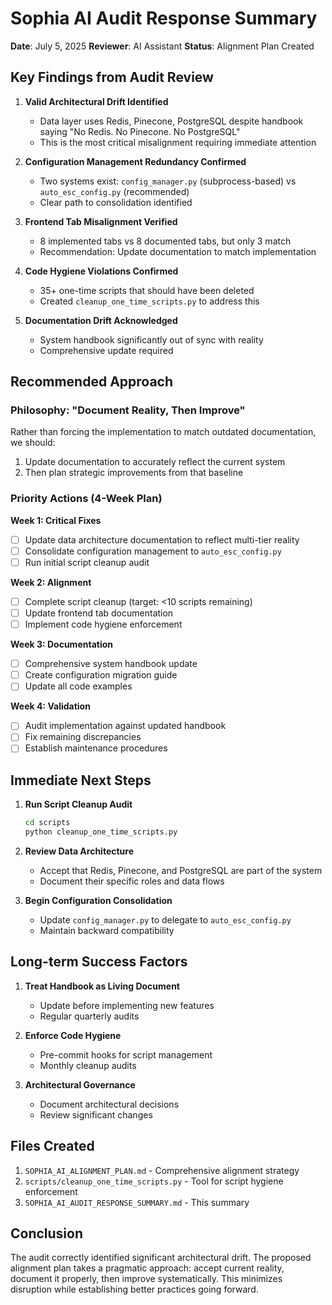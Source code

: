 # Sophia AI Audit Response Summary

**Date**: July 5, 2025
**Reviewer**: AI Assistant
**Status**: Alignment Plan Created

## Key Findings from Audit Review

1. **Valid Architectural Drift Identified**
   - Data layer uses Redis, Pinecone, PostgreSQL despite handbook saying "No Redis. No Pinecone. No PostgreSQL"
   - This is the most critical misalignment requiring immediate attention

2. **Configuration Management Redundancy Confirmed**
   - Two systems exist: `config_manager.py` (subprocess-based) vs `auto_esc_config.py` (recommended)
   - Clear path to consolidation identified

3. **Frontend Tab Misalignment Verified**
   - 8 implemented tabs vs 8 documented tabs, but only 3 match
   - Recommendation: Update documentation to match implementation

4. **Code Hygiene Violations Confirmed**
   - 35+ one-time scripts that should have been deleted
   - Created `cleanup_one_time_scripts.py` to address this

5. **Documentation Drift Acknowledged**
   - System handbook significantly out of sync with reality
   - Comprehensive update required

## Recommended Approach

### Philosophy: "Document Reality, Then Improve"
Rather than forcing the implementation to match outdated documentation, we should:
1. Update documentation to accurately reflect the current system
2. Then plan strategic improvements from that baseline

### Priority Actions (4-Week Plan)

**Week 1: Critical Fixes**
- [ ] Update data architecture documentation to reflect multi-tier reality
- [ ] Consolidate configuration management to `auto_esc_config.py`
- [ ] Run initial script cleanup audit

**Week 2: Alignment**
- [ ] Complete script cleanup (target: <10 scripts remaining)
- [ ] Update frontend tab documentation
- [ ] Implement code hygiene enforcement

**Week 3: Documentation**
- [ ] Comprehensive system handbook update
- [ ] Create configuration migration guide
- [ ] Update all code examples

**Week 4: Validation**
- [ ] Audit implementation against updated handbook
- [ ] Fix remaining discrepancies
- [ ] Establish maintenance procedures

## Immediate Next Steps

1. **Run Script Cleanup Audit**
   ```bash
   cd scripts
   python cleanup_one_time_scripts.py
   ```

2. **Review Data Architecture**
   - Accept that Redis, Pinecone, and PostgreSQL are part of the system
   - Document their specific roles and data flows

3. **Begin Configuration Consolidation**
   - Update `config_manager.py` to delegate to `auto_esc_config.py`
   - Maintain backward compatibility

## Long-term Success Factors

1. **Treat Handbook as Living Document**
   - Update before implementing new features
   - Regular quarterly audits

2. **Enforce Code Hygiene**
   - Pre-commit hooks for script management
   - Monthly cleanup audits

3. **Architectural Governance**
   - Document architectural decisions
   - Review significant changes

## Files Created

1. `SOPHIA_AI_ALIGNMENT_PLAN.md` - Comprehensive alignment strategy
2. `scripts/cleanup_one_time_scripts.py` - Tool for script hygiene enforcement
3. `SOPHIA_AI_AUDIT_RESPONSE_SUMMARY.md` - This summary

## Conclusion

The audit correctly identified significant architectural drift. The proposed alignment plan takes a pragmatic approach: accept current reality, document it properly, then improve systematically. This minimizes disruption while establishing better practices going forward.
